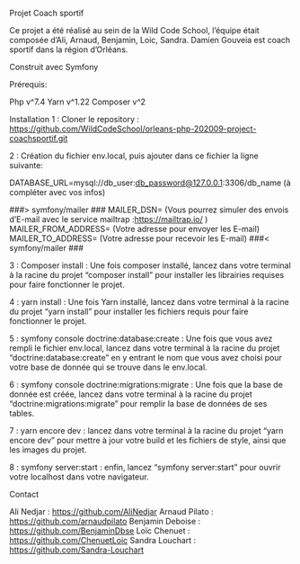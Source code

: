Projet Coach sportif

Ce projet a été réalisé au sein de la Wild Code School, l’équipe était composée d’Ali, Arnaud, Benjamin, Loic, Sandra. 
Damien Gouveia est coach sportif dans la région d’Orléans. 

Construit avec
Symfony

Prérequis:

Php v^7.4
Yarn v^1.22
Composer v^2

Installation
1 : Cloner le repository : 	        
https://github.com/WildCodeSchool/orleans-php-202009-project-coachsportif.git

2 : Création du fichier env.local, puis ajouter dans ce fichier la ligne suivante:

DATABASE_URL=mysql://db_user:db_password@127.0.0.1:3306/db_name
(à compléter avec vos infos)

###> symfony/mailer ###
MAILER_DSN= (Vous pourrez simuler des envois d’E-mail avec le service mailtrap :https://mailtrap.io/ )
MAILER_FROM_ADDRESS= (Votre adresse pour envoyer les E-mail)
MAILER_TO_ADDRESS= (Votre adresse pour recevoir les E-mail)
###< symfony/mailer ###



3 : Composer install :
    Une fois composer installé, lancez dans votre terminal à la racine du projet “composer install” pour installer les 
    librairies requises pour faire fonctionner le projet.

4 : yarn install :
    Une fois Yarn installé, lancez dans votre terminal à la racine du projet 
    “yarn install” pour installer les fichiers requis pour faire fonctionner le projet.

5 : symfony console doctrine:database:create :
    Une fois que vous avez rempli le fichier env.local, lancez dans votre terminal à la racine du projet 
    “doctrine:database:create” en y entrant le nom que vous avez choisi pour votre base de donnée qui se 
    trouve dans le env.local.

6 : symfony console doctrine:migrations:migrate :
    Une fois que la base de donnée est créée, lancez dans votre terminal à la racine du projet 
    “doctrine:migrations:migrate” pour remplir la base de données de ses tables.

7 : yarn encore dev :
	lancez dans votre terminal à la racine du projet “yarn encore dev” pour mettre
	à jour votre build et les fichiers de style, ainsi que les images du projet.

8 : symfony server:start :
	enfin, lancez “symfony server:start” pour ouvrir votre localhost dans votre
	navigateur.
	
Contact

Ali Nedjar : https://github.com/AliNedjar
Arnaud Pilato : https://github.com/arnaudpilato
Benjamin Deboise :  https://github.com/BenjaminDbse
Loïc Chenuet : https://github.com/ChenuetLoic
Sandra Louchart : https://github.com/Sandra-Louchart


